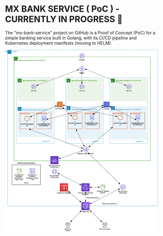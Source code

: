 # MX BANK SERVICE ( PoC ) - CURRENTLY IN PROGRESS 🚧

The "mx-bank-service" project on GitHub is a Proof of Concept (PoC) for a simple banking service built in Golang, with its CI/CD pipeline and Kubernetes deployment manifests (moving to HELM). 

![alt text](./architecture.png?raw=true)
